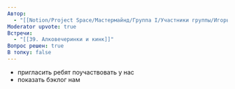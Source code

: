 ```yaml
---
Автор:
  - "[[Notion/Project Space/Мастермайнд/Группа I/Участники группы/Игорь Алексеенко/Игорь Алексеенко\\|Игорь Алексеенко]]"
Moderator upvote: true
Встречи:
  - "[[39. Алковечеринки и кинк]]"
Вопрос решен: true
В топку: false
---
```

- пригласить ребят поучаствовать у нас
- показать бэклог нам